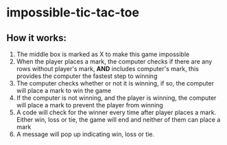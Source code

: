 # impossible-tic-tac-toe

## How it works:
  1. The middle box is marked as X to make this game impossible
  2. When the player places a mark, the computer checks if there are any rows without player's mark, **AND** includes computer's mark, this provides the computer the fastest step to winning
  3. The computer checks whether or not it is winning, if so, the computer will place a mark to win the game
  4. If the computer is not winning, and the player is winning, the computer will place a mark to prevent the player from winning
  5. A code will check for the winner every time after player places a mark. Either win, loss or tie, the game will end and neither of them can place a mark
  6. A message will pop up indicating win, loss or tie.
